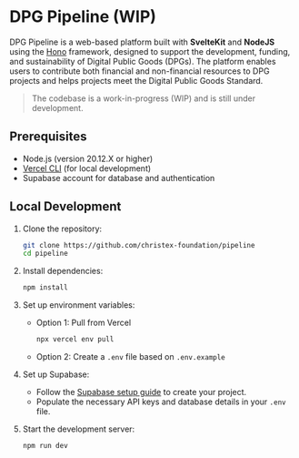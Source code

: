 # DPG Pipeline (WIP)

DPG Pipeline is a web-based platform built with **SvelteKit** and **NodeJS** using the [Hono](https://hono.dev) framework, designed to support the development, funding, and sustainability of Digital Public Goods (DPGs). The platform enables users to contribute both financial and non-financial resources to DPG projects and helps projects meet the Digital Public Goods Standard.

> The codebase is a work-in-progress (WIP) and is still under development.

## Prerequisites

- Node.js (version 20.12.X or higher)
- [Vercel CLI](https://vercel.com/cli) (for local development)
- Supabase account for database and authentication

## Local Development

1. Clone the repository:

   ```sh
   git clone https://github.com/christex-foundation/pipeline
   cd pipeline
   ```

2. Install dependencies:

   ```sh
   npm install
   ```

3. Set up environment variables:

   - Option 1: Pull from Vercel

     ```sh
     npx vercel env pull
     ```

   - Option 2: Create a `.env` file based on `.env.example`

4. Set up Supabase:

   - Follow the [Supabase setup guide](https://supabase.com/docs/guides/getting-started) to create your project.
   - Populate the necessary API keys and database details in your `.env` file.

5. Start the development server:

   ```sh
   npm run dev
   ```
